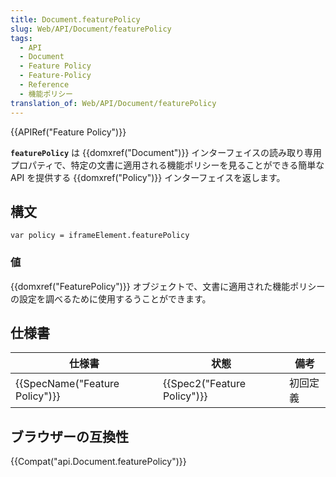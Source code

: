 ```yaml
---
title: Document.featurePolicy
slug: Web/API/Document/featurePolicy
tags:
  - API
  - Document
  - Feature Policy
  - Feature-Policy
  - Reference
  - 機能ポリシー
translation_of: Web/API/Document/featurePolicy
---
```

{{APIRef("Feature Policy")}}

**`featurePolicy`** は {{domxref("Document")}} インターフェイスの読み取り専用プロパティで、特定の文書に適用される機能ポリシーを見ることができる簡単な API を提供する {{domxref("Policy")}} インターフェイスを返します。

## 構文

    var policy = iframeElement.featurePolicy

### 値

{{domxref("FeaturePolicy")}} オブジェクトで、文書に適用された機能ポリシーの設定を調べるために使用するうことができます。

## 仕様書

| 仕様書                                   | 状態                                 | 備考     |
| ---------------------------------------- | ------------------------------------ | -------- |
| {{SpecName("Feature Policy")}} | {{Spec2("Feature Policy")}} | 初回定義 |

## ブラウザーの互換性

{{Compat("api.Document.featurePolicy")}}
